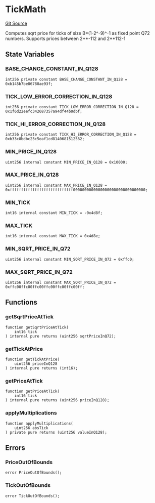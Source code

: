 # TickMath
[Git Source](https://github.com/Ammalgam-Protocol/core-v1/blob/0225322e5b1d4d1ce3ec3ffc220dfd4d8afaf521/contracts/libraries/TickMath.sol)

Computes sqrt price for ticks of size B=(1-2^-9)^-1 as fixed point Q72 numbers. Supports
prices between 2**-112 and 2**112-1


## State Variables
### BASE_CHANGE_CONSTANT_IN_Q128

```solidity
int256 private constant BASE_CHANGE_CONSTANT_IN_Q128 = 0xb145b7be86780ae93f;
```


### TICK_LOW_ERROR_CORRECTION_IN_Q128

```solidity
int256 private constant TICK_LOW_ERROR_CORRECTION_IN_Q128 = 0x1f6d22eefc342687357a94df44b0dbf;
```


### TICK_HI_ERROR_CORRECTION_IN_Q128

```solidity
int256 private constant TICK_HI_ERROR_CORRECTION_IN_Q128 = 0xb33c8bdbc23c5eaf1cd8140681512562;
```


### MIN_PRICE_IN_Q128

```solidity
uint256 internal constant MIN_PRICE_IN_Q128 = 0x10000;
```


### MAX_PRICE_IN_Q128

```solidity
uint256 internal constant MAX_PRICE_IN_Q128 = 0xffffffffffffffffffffffffffff00000000000000000000000000000000;
```


### MIN_TICK

```solidity
int16 internal constant MIN_TICK = -0x4d8f;
```


### MAX_TICK

```solidity
int16 internal constant MAX_TICK = 0x4d8e;
```


### MIN_SQRT_PRICE_IN_Q72

```solidity
uint256 internal constant MIN_SQRT_PRICE_IN_Q72 = 0xffc0;
```


### MAX_SQRT_PRICE_IN_Q72

```solidity
uint256 internal constant MAX_SQRT_PRICE_IN_Q72 = 0xffc00ffc00ffc00ffc00ffc00ffc00ff;
```


## Functions
### getSqrtPriceAtTick


```solidity
function getSqrtPriceAtTick(
    int16 tick
) internal pure returns (uint256 sqrtPriceInQ72);
```

### getTickAtPrice


```solidity
function getTickAtPrice(
    uint256 priceInQ128
) internal pure returns (int16);
```

### getPriceAtTick


```solidity
function getPriceAtTick(
    int16 tick
) internal pure returns (uint256 priceInQ128);
```

### applyMultiplications


```solidity
function applyMultiplications(
    uint256 absTick
) private pure returns (uint256 valueInQ128);
```

## Errors
### PriceOutOfBounds

```solidity
error PriceOutOfBounds();
```

### TickOutOfBounds

```solidity
error TickOutOfBounds();
```

